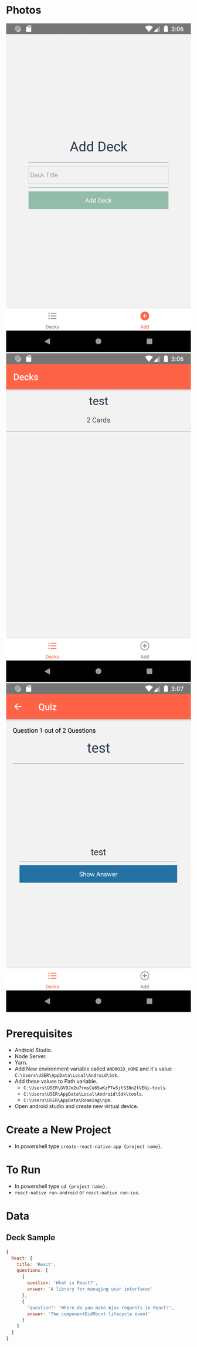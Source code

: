 # Photos
<img src = "gitImages/1.png">
<img src = "gitImages/2.png">
<img src = "gitImages/3.png">

# Prerequisites  
* Android Studio.
* Node Server.
* Yarn.
* Add New environment variable called `ANDROID_HOME` and it's value `C:\Users\USER\AppData\Local\Android\Sdk`.
* Add these values to Path variable.
    * `C:\Users\USER\GV9Jm2u7rmsCe65wKzPTw5jtS38n2tVEGi-tools`.
    * `C:\Users\USER\AppData\Local\Android\Sdk\tools`.
    * `C:\Users\USER\AppData\Roaming\npm`.
* Open android studio and create new virtual device.


# Create a New Project
* In powershell type `create-react-native-app {project name}`.

# To Run
* In powershell type `cd {project name}`.
* `react-native run-android` or `react-native run-ios`.

# Data
## Deck Sample
```javascript
{
  React: {
    title: 'React',
    questions: [
      {
        question: 'What is React?',
        answer: 'A library for managing user interfaces'
      },
      {
        "question": 'Where do you make Ajax requests in React?',
        answer: 'The componentDidMount lifecycle event'
      }
    ]
  }
}
```
